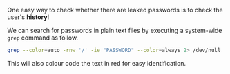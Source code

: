 
One easy way to check whether there are leaked passwords is to check the user's **history**!

We can search for passwords in plain text files by executing a system-wide `grep` command as follow.

```bash
grep --color=auto -rnw '/' -ie "PASSWORD" --color=always 2> /dev/null
```

This will also colour code the text in red for easy identification.